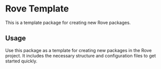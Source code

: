 # Rove Template

This is a template package for creating new Rove packages.

## Usage

Use this package as a template for creating new packages in the Rove project. It includes the necessary structure and configuration files to get started quickly.